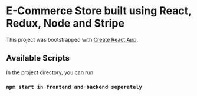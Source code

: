 # E-Commerce Store built using React, Redux, Node and Stripe

This project was bootstrapped with [Create React App](https://github.com/facebook/create-react-app).

## Available Scripts

In the project directory, you can run:

### `npm start in frontend and backend seperately`
